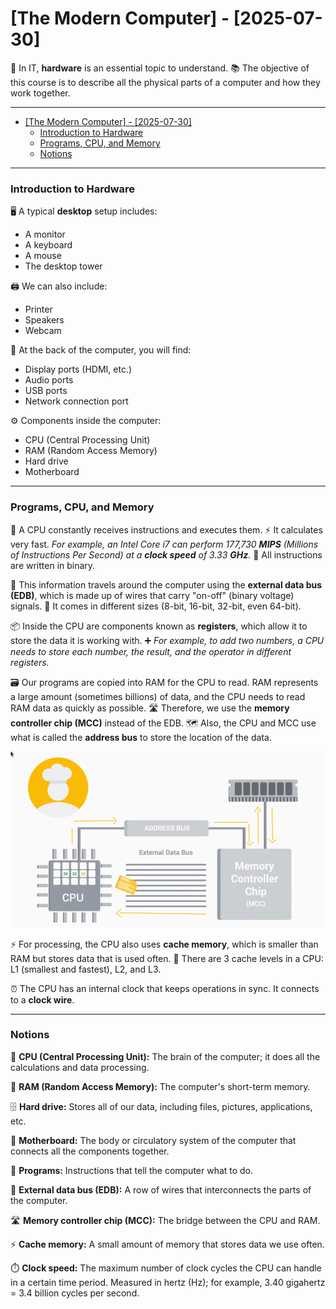 # [The Modern Computer] - [2025-07-30]

🎯 In IT, **hardware** is an essential topic to understand.
📚 The objective of this course is to describe all the physical parts of a computer and how they work together.

---

- [\[The Modern Computer\] - \[2025-07-30\]](#the-modern-computer---2025-07-30)
    - [Introduction to Hardware](#introduction-to-hardware)
    - [Programs, CPU, and Memory](#programs-cpu-and-memory)
    - [Notions](#notions)

---

### Introduction to Hardware

🖥️ A typical **desktop** setup includes:
- A monitor
- A keyboard
- A mouse
- The desktop tower

🖨️ We can also include:
- Printer
- Speakers
- Webcam

🔌 At the back of the computer, you will find:
- Display ports (HDMI, etc.)
- Audio ports
- USB ports
- Network connection port

⚙️ Components inside the computer:
- CPU (Central Processing Unit)
- RAM (Random Access Memory)
- Hard drive
- Motherboard

---

### Programs, CPU, and Memory

🧠 A CPU constantly receives instructions and executes them.
⚡ It calculates very fast. *For example, an Intel Core i7 can perform 177,730 **MIPS** (Millions of Instructions Per Second) at a **clock speed** of 3.33 **GHz**.*
💾 All instructions are written in binary.

🔗 This information travels around the computer using the **external data bus (EDB)**, which is made up of wires that carry "on-off" (binary voltage) signals.
📏 It comes in different sizes (8-bit, 16-bit, 32-bit, even 64-bit).

📦 Inside the CPU are components known as **registers**, which allow it to store the data it is working with.
➕ *For example, to add two numbers, a CPU needs to store each number, the result, and the operator in different registers.*

🗃️ Our programs are copied into RAM for the CPU to read. RAM represents a large amount (sometimes billions) of data, and the CPU needs to read RAM data as quickly as possible.
🛣️ Therefore, we use the **memory controller chip (MCC)** instead of the EDB.
🗺️ Also, the CPU and MCC use what is called the **address bus** to store the location of the data.

![How request and data move around components](data-request-circulation.png)

⚡ For processing, the CPU also uses **cache memory**, which is smaller than RAM but stores data that is used often.
🔢 There are 3 cache levels in a CPU: L1 (smallest and fastest), L2, and L3.

⏰ The CPU has an internal clock that keeps operations in sync. It connects to a **clock wire**.

---

### Notions

🧠 **CPU (Central Processing Unit):** The brain of the computer; it does all the calculations and data processing.

💾 **RAM (Random Access Memory):** The computer's short-term memory.

🗄️ **Hard drive:** Stores all of our data, including files, pictures, applications, etc.

🧩 **Motherboard:** The body or circulatory system of the computer that connects all the components together.

📜 **Programs:** Instructions that tell the computer what to do.

🔗 **External data bus (EDB):** A row of wires that interconnects the parts of the computer.

🛣️ **Memory controller chip (MCC):** The bridge between the CPU and RAM.

⚡ **Cache memory:** A small amount of memory that stores data we use often.

⏱️ **Clock speed:** The maximum number of clock cycles the CPU can handle in a certain time period. Measured in hertz (Hz); for example, 3.40 gigahertz = 3.4 billion cycles per second.

